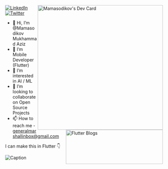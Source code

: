 


<div>
      <a href="https://app.daily.dev/flutteruz"><img width="400"
      align="right" src="https://api.daily.dev/devcards/b47bf2a7cb3c4ce4aa51ba9176437dec.png?r=gv9" alt="Mamasodikov's Dev Card"/></a>
      
</div>

<div >
      <a href="https://t.me/flutterblogs"><img height="110" width="310"
      align="right" src="https://world-wire.com/wp-content/uploads/2021/08/join_us_on_tg.png?r=gv9" alt="Flutter Blogs"/></a>
      
</div>


  <a href="https://www.linkedin.com/in/mamasodikov/">
    <img
      src="https://img.shields.io/static/v1?logo=linkedin&style=flat-square&color=0072b1&label=LinkedIn&message=%E2%98%86"
      alt="LinkedIn"
    />
  </a>
  
  
<a href="https://twitter.com/imrealcosmos">
    <img
      src="https://img.shields.io/twitter/follow/imrealcosmos?label=Twitter&logo=twitter&style=flat-square&color=1da1f2&logoColor=ffffff"
      alt="Twitter"
    />
  </a>
  



- 👋 Hi, I’m @Mamasodikov Mukhammad Aziz 
- 🌱 I’m Mobile Developer (Flutter)
- 👀 I’m interested in AI / ML
- 💞️ I’m looking to collaborate on Open Source Projects
- 📫 How to reach me - generalmarshallinbox@gmail.com

I can make this in Flutter 👇

![Caption](https://miro.medium.com/max/418/1*Bzm19U6xixjRLi3nRNjSYQ.gif)
